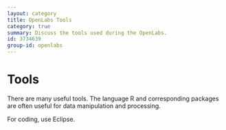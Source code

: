 ```yaml
---
layout: category
title: OpenLabs Tools
category: true
summary: Discuss the tools used during the OpenLabs.
id: 3734639
group-id: openlabs
---
```


# Tools

There are many useful tools. The language R and corresponding packages are
often useful for data manipulation and processing.

For coding, use Eclipse.
